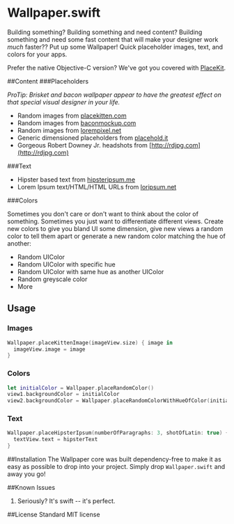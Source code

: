 Wallpaper.swift
=========

Building something? Building something and need content? Building something and need some fast content that will make your designer work _much_ faster?? Put up some Wallpaper! Quick placeholder images, text, and colors for your apps.

Prefer the native Objective-C version? We've got you covered with [PlaceKit](http://github.com/larsacus/PlaceKit).

##Content
###Placeholders

_ProTip: Brisket and bacon wallpaper appear to have the greatest effect on that special visual designer in your life._

  - Random images from [placekitten.com](http://placekitten.com)
  - Random images from [baconmockup.com](http://baconmockup.com)
  - Random images from [lorempixel.net](http://lorempixel.com)
  - Generic dimensioned placeholders from [placehold.it](http://placehold.it)
  - Gorgeous Robert Downey Jr. headshots from [http://rdjpg.com](http://rdjpg.com)

###Text
  - Hipster based text from [hipsteripsum.me](http://hipsteripsum.me)
  - Lorem Ipsum text/HTML/HTML URLs from [loripsum.net](http://loripsum.net)

###Colors

Sometimes you don't care or don't want to think about the color of something. Sometimes you just want to differentiate different views. Create new colors to give you bland UI some dimension, give new views a random color to tell them apart or generate a new random color matching the hue of another:

- Random UIColor
- Random UIColor with specific hue
- Random UIColor with same hue as another UIColor
- Random greyscale color
- More

## Usage

### Images

```` swift
Wallpaper.placeKittenImage(imageView.size) { image in
  imageView.image = image
}
````

### Colors

```` swift
let initialColor = Wallpaper.placeRandomColor()
view1.backgroundColor = initialColor
view2.backgroundColor = Wallpaper.placeRandomColorWithHueOfColor(initialColor)
````

### Text

```` swift
Wallpaper.placeHipsterIpsum(numberOfParagraphs: 3, shotOfLatin: true) { hipsterText in
  textView.text = hipsterText
}
````

##Installation
The Wallpaper core was built dependency-free to make it as easy as possible to drop into your project. Simply drop `Wallpaper.swift` and away you go!

##Known Issues

1. Seriously? It's swift -- it's perfect.

##License
Standard MIT license
